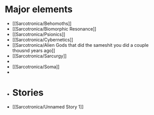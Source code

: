 # Major elements
- [[Sarcotronica/Behomoths]]
- [[Sarcotronica/Biomorphic Resonance]]
- [[Sarcotronica/Psionics]]
- [[Sarcotronica/Cybernetics]]
- [[Sarcotronica/Alien Gods that did the sameshit you did a couple thousnd years ago]]
- [[Sarcotronica/Sarcurgy]]
-
- [[Sarcotronica/Soma]]
-
- # Stories
- [[Sarcotronica/Unnamed Story 1]]